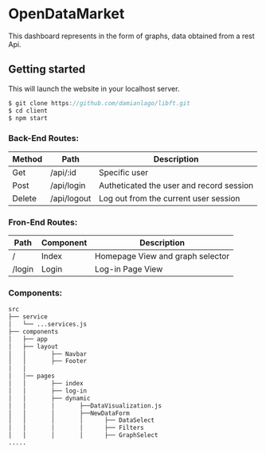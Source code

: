 # OpenDataMarket

This dashboard represents in the form of graphs, data obtained from a rest Api.

## Getting started
This will launch the website in your localhost server.
```c
$ git clone https://github.com/damianlago/libft.git
$ cd client
$ npm start
```

### Back-End Routes:

| Method | Path | Description |
| --- | --- | --- |
| Get  | /api/:id  | Specific user |
| Post | /api/login | Autheticated the user and record session |
| Delete | /api/logout | Log out from the current user session |


### Fron-End Routes:

| Path | Component | Description |
| --- | --- | --- |
| /       | Index  | Homepage View and graph selector |
| /login  | Login  | Log-in Page View |


### Components:
```bash
src
├── service
│   └── ...services.js
├── components
│   ├── app
│   ├── layout
│   │       ├── Navbar
│   │       ├── Footer
│   │
│   │── pages
│   │       ├── index
│   │       ├── log-in
│   │       ├── dynamic
│   │       │       ├──DataVisualization.js
│   │       │       ├──NewDataForm  
│   │       │       │      ├── DataSelect
│   │       │       │      ├── Filters
│   │       │       │      ├── GraphSelect
.....
```
